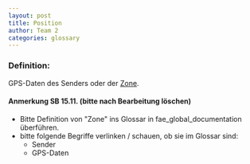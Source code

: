 ```yaml
---
layout: post
title: Position
author: Team 2
categories: glossary
---
```

### Definition:

GPS-Daten des Senders oder der [Zone](https://github.com/Archi-Lab-FAE/fae-team-2-documentation/blob/master/2019-11-05-Glossary-Zone.md).

#### Anmerkung SB 15.11. (bitte nach Bearbeitung löschen)

* Bitte Definition von "Zone" ins Glossar in fae_global_documentation überführen.
* bitte folgende Begriffe verlinken / schauen, ob sie im Glossar sind: 
    * Sender
    * GPS-Daten



